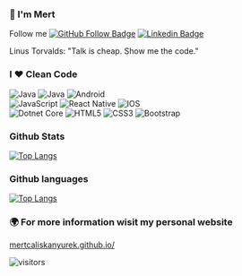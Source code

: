 ### 👋 I'm Mert

Follow me 
[![GitHub Follow Badge](https://img.shields.io/github/followers/mertcaliskanyurek?label=follow&style=social)](https://github.com/mertcaliskanyurek) 
[![Linkedin Badge](https://img.shields.io/badge/-Linkedin-blue?style=flat&logo=Linkedin&logoColor=white&link=https://www.linkedin.com/in/mertcaliskanyurek)](https://www.linkedin.com/in/mertcaliskanyurek) 

Linus Torvalds: "Talk is cheap. Show me the code."

### I ❤️ Clean Code

![Java](https://img.shields.io/badge/Java-d25143?style=flat&logo=java&logoColor=fff) 
![Java](https://img.shields.io/badge/Kotlin-ef8427?style=flat&logo=kotlin&logoColor=fff) 
![Android](https://img.shields.io/badge/Android-00CC00?style=flat&logo=android&logoColor=fff) <br>
![JavaScript](https://img.shields.io/badge/-JavaScript-F7DF1E?style=flat&logo=javascript&labelColor=000) 
![React Native](https://img.shields.io/badge/-React_Native-4aa3ba?style=flat&logo=react&logoColor=fff) ![IOS](https://img.shields.io/badge/IOS-646464?style=flat&logo=ios&logoColor=fff) <br>
![Dotnet Core](https://img.shields.io/badge/C%23-.NET%20CORE-green) ![HTML5](https://img.shields.io/badge/-HTML5-E34F26?style=flat&logo=HTML5&logoColor=fff) ![CSS3](https://img.shields.io/badge/-CSS3-1572B6?style=flat&logo=CSS3&logoColor=fff) ![Bootstrap](https://img.shields.io/badge/-Bootstrap-563D7C?style=flat&logo=bootstrap&logoColor=fff)
### Github Stats
[![Top Langs](https://github-readme-stats.vercel.app/api?username=mertcaliskanyurek&show_icons=true&theme=gruvbox)](https://github.com/mertcaliskanyurek/github-readme-stats)
### Github languages

[![Top Langs](https://github-readme-stats.vercel.app/api/top-langs/?username=mertcaliskanyurek&layout=compact)](https://github.com/mertcaliskanyurek/github-readme-stats)

### 🌍 For more information wisit my personal website

 [mertcaliskanyurek.github.io/](https://mertcaliskanyurek.github.io/)

![visitors](https://visitor-badge.laobi.icu/badge?page_id=mertcaliskanyurek)


